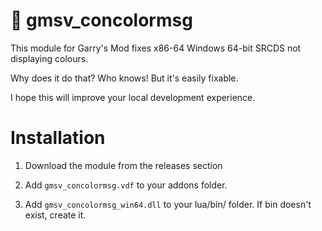# 🌈 gmsv_concolormsg

This module for Garry's Mod fixes x86-64 Windows 64-bit SRCDS not displaying colours.

Why does it do that? Who knows! But it's easily fixable.

I hope this will improve your local development experience.

# Installation

1. Download the module from the releases section

2. Add `gmsv_concolormsg.vdf` to your addons folder.

3. Add `gmsv_concolormsg_win64.dll` to your lua/bin/ folder. If bin doesn't exist, create it.